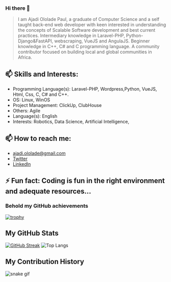### Hi there 👋


> I am Ajadi Ololade Paul, a graduate of Computer Science and a self taught back-end  web developer with keen interested in understanding the concepts of Scalable Software development and best current practices. Intermediary knowledge in  Laravel-PHP, Python-Django&FastAPI, webscraping, VueJS and AngulaJS. Beginner knowledge in C++, C# and C programming language. A community contributor focused on building local and global communities in Africa.
>

## 📫 Skills and Interests:

* Programming Language(s): Laravel-PHP, Wordpress,Python, VueJS, Html, Css, C, C# and C++.
* OS: Linux, WinOS
* Project Management: ClickUp, ClubHouse
* Others: Agile
* Language(s): English
* Interests: Robotics, Data Science, Artificial Intelligence, 


## 📫 How to reach me: 
-   ajadi.ololade@gmail.com
-   [Twitter](https://twitter.com/ajadi473)
-   [LinkedIn](https://linkedin.com/in/ajadi473)

## ⚡ Fun fact: Coding is fun in the right environment and adequate resources...

### Behold my GitHub achievements
[![trophy](https://github-profile-trophy.vercel.app/?username=ajadi473)](https://github.com/ryo-ma/github-profile-trophy)

## My GitHub Stats
[![GitHub Streak](https://github-readme-streak-stats.herokuapp.com/?user=ajadi473&theme=dark)](https://git.io/streak-stats)
![Top Langs](https://github-readme-stats.vercel.app/api/top-langs/?username=ajadi473&langs_count=4)

## My Contribution History
![snake gif](https://github.com/ajadi473/snake-gen/blob/output/github-contribution-grid-snake.gif)
